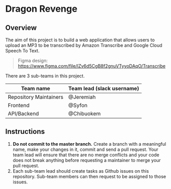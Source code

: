 # Dragon Revenge

## Overview

The aim of this project is to build a web application that allows users to upload an MP3 to be transcribed by Amazon Transcribe and Google Cloud Speech To Text.

> Figma design: https://www.figma.com/file/IZv6d5CgB8f2gnuVTyyoDAqO/Transcribe

There are 3 sub-teams in this project.

| Team name              | Team lead (slack username) |
| ---------------------- | -------------------------- |
| Repository Maintainers | @Jeremiah                  |
| Frontend               | @Syfon                     |
| API/Backend            | @Chibuokem                 |

## Instructions

1.  <strong>Do not commit to the master branch.</strong> Create a branch with a meaningful name, make your changes in it, commit and send a pull request. Your team lead will ensure that there are no merge conflicts and your code does not break anything before requesting a maintainer to merge your pull request.
2.  Each sub-team lead should create tasks as Github issues on this repository. Sub-team members can then request to be assigned to those issues.
